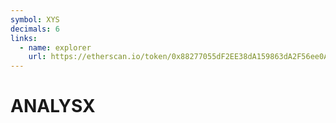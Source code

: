 ```yaml
---
symbol: XYS
decimals: 6
links:
  - name: explorer
    url: https://etherscan.io/token/0x88277055dF2EE38dA159863dA2F56ee0A6909D62
---
```


# ANALYSX
